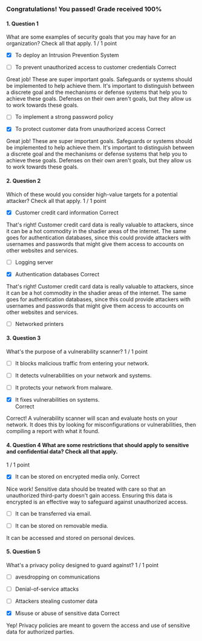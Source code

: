 ### Congratulations! You passed! Grade received 100%

#### 1. Question 1

What are some examples of security goals that you may have for an organization? Check all that apply. 
1 / 1 point

- [x] To deploy an Intrusion Prevention System

- [ ] To prevent unauthorized access to customer credentials 
Correct 

Great job! These are super important goals. Safeguards or systems should be implemented to help achieve them. It's important to distinguish between a discrete goal and the mechanisms or defense systems that help you to achieve these goals. Defenses on their own aren't goals, but they allow us to work towards these goals.

- [ ] To implement a strong password policy 

- [x] To protect customer data from unauthorized access 
Correct

Great job! These are super important goals. Safeguards or systems should be implemented to help achieve them. It's important to distinguish between a discrete goal and the mechanisms or defense systems that help you to achieve these goals. Defenses on their own aren't goals, but they allow us to work towards these goals.


#### 2. Question 2

Which of these would you consider high-value targets for a potential attacker? Check all that apply. 
1 / 1 point

- [x] Customer credit card information 
Correct

That's right! Customer credit card data is really valuable to attackers, since it can be a hot commodity in the shadier areas of the internet. The same goes for authentication databases, since this could provide attackers with usernames and passwords that might give them access to accounts on other websites and services.

- [ ] Logging server

- [x] Authentication databases 
Correct

That's right! Customer credit card data is really valuable to attackers, since it can be a hot commodity in the shadier areas of the internet. The same goes for authentication databases, since this could provide attackers with usernames and passwords that might give them access to accounts on other websites and services.

- [ ] Networked printers 

#### 3. Question 3

What's the purpose of a vulnerability scanner? 
1 / 1 point

- [ ] It blocks malicious traffic from entering your network.

- [ ] It detects vulnerabilities on your network and systems. 

- [ ]  It protects your network from malware. 

- [x] It fixes vulnerabilities on systems.  
Correct

Correct! A vulnerability scanner will scan and evaluate hosts on your network. It does this by looking for misconfigurations or vulnerabilities, then compiling a report with what it found.

#### 4. Question 4 What are some restrictions that should apply to sensitive and confidential data? Check all that apply. 
1 / 1 point

- [x]  It can be stored on encrypted media only. 
Correct

Nice work! Sensitive data should be treated with care so that an unauthorized third-party doesn't gain access. Ensuring this data is encrypted is an effective way to safeguard against unauthorized access.

- [ ] It can be transferred via email.

- [ ]  It can be stored on removable media. 

It can be accessed and stored on personal devices. 

#### 5. Question 5

What's a privacy policy designed to guard against? 
1 / 1 point

- [ ] avesdropping on communications 

- [ ] Denial-of-service attacks 

- [ ] Attackers stealing customer data 

- [x] Misuse or abuse of sensitive data
Correct

Yep! Privacy policies are meant to govern the access and use of sensitive data for authorized parties.
